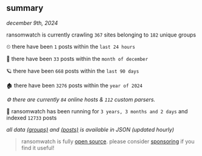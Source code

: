 
## summary
_december 9th, 2024_

ransomwatch is currently crawling `367` sites belonging to `182` unique groups

⏲ there have been `1` posts within the `last 24 hours`

🦈 there have been `33` posts within the `month of december`

🪐 there have been `668` posts within the `last 90 days`

🏚 there have been `3276` posts within the `year of 2024`

_⚙️ there are currently `84` online hosts & `112` custom parsers._

🦕 ransomwatch has been running for `3 years, 3 months and 2 days` and indexed `12733` posts

_all data  [(groups)](http://https://dataleak.hopeless99.top//groups) and [(posts)](http://https://dataleak.hopeless99.top//posts) is available in JSON (updated hourly)_

> ransomwatch is fully [open source](https://github.com/joshhighet/ransomwatch#ransomwatch--). please consider [sponsoring](https://github.com/sponsors/joshhighet) if you find it useful!
